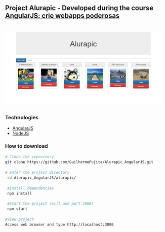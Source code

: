## Project Alurapic - Developed during  the course [AngularJS: crie webapps poderosas](https://www.alura.com.br/curso-online-angularjs-mvc)

<h1>
  <img src="alurapic/public/Alurapic-Image.PNG">
</h1>

### Technologies
- [AngularJS](https://angularjs.org/)
- [NodeJS](https://nodejs.org/en/)

### How to download

```bash
# Clone the repository
git clone https://github.com/GuilhermeFujita/Alurapic_AngularJS.git

# Enter the project directory
 cd Alurapic_AngularJS/alurapic/

 #Install dependencies
 npm install

 #Start the project (will use port 3000)
 npm start

#View project
Access web browser and type http://localhost:3000
```